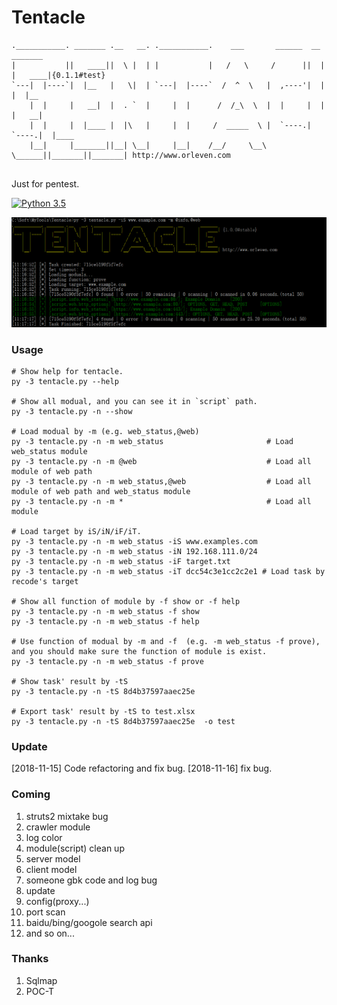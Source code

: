 # Tentacle

```
.___________. _______ .__   __. .___________.    ___       ______  __       _______
|           ||   ____||  \ |  | |           |   /   \     /      ||  |     |   ____|{0.1.1#test}
`---|  |----`|  |__   |   \|  | `---|  |----`  /  ^  \   |  ,----'|  |     |  |__
    |  |     |   __|  |  . `  |     |  |      /  /_\  \  |  |     |  |     |   __|
    |  |     |  |____ |  |\   |     |  |     /  _____  \ |  `----.|  `----.|  |____
    |__|     |_______||__| \__|     |__|    /__/     \__\ \______||_______||_______| http://www.orleven.com


```

Just for pentest.

[![Python 3.5](https://img.shields.io/badge/python-3.5-yellow.svg)](https://www.python.org/)

![show](https://raw.githubusercontent.com/orleven/tentacle/master/show/test.png)

### Usage

```
# Show help for tentacle.
py -3 tentacle.py --help

# Show all modual, and you can see it in `script` path.
py -3 tentacle.py -n --show

# Load modual by -m (e.g. web_status,@web)
py -3 tentacle.py -n -m web_status                       # Load web_status module
py -3 tentacle.py -n -m @web                             # Load all module of web path
py -3 tentacle.py -n -m web_status,@web                  # Load all module of web path and web_status module
py -3 tentacle.py -n -m *                                # Load all module

# Load target by iS/iN/iF/iT.
py -3 tentacle.py -n -m web_status -iS www.examples.com
py -3 tentacle.py -n -m web_status -iN 192.168.111.0/24
py -3 tentacle.py -n -m web_status -iF target.txt
py -3 tentacle.py -n -m web_status -iT dcc54c3e1cc2c2e1 # Load task by recode's target

# Show all function of module by -f show or -f help
py -3 tentacle.py -n -m web_status -f show
py -3 tentacle.py -n -m web_status -f help

# Use function of modual by -m and -f  (e.g. -m web_status -f prove), and you should make sure the function of module is exist.
py -3 tentacle.py -n -m web_status -f prove

# Show task' result by -tS 
py -3 tentacle.py -n -tS 8d4b37597aaec25e

# Export task' result by -tS to test.xlsx
py -3 tentacle.py -n -tS 8d4b37597aaec25e  -o test
```

### Update

[2018-11-15] Code refactoring and fix  bug.
[2018-11-16] fix bug.

### Coming

1. struts2 mixtake bug
2. crawler module
3. log color
4. module(script) clean up
5. server model
6. client model
7. someone gbk code and log bug
8. update
9. config(proxy...)
10. port scan
11. baidu/bing/googole search api
12. and so on...


### Thanks

1. Sqlmap
2. POC-T

